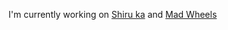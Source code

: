 I'm currently working on [Shiru ka](https://github.com/shiruka) and [Mad Wheels](https://github.com/portlek/MadWheels)
